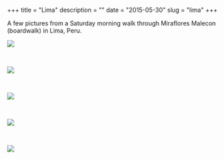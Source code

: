 +++
title = "Lima"
description = ""
date = "2015-05-30"
slug = "lima"
+++

<p>A few pictures from a Saturday morning walk through Miraflores Malecon (boardwalk) in Lima, Peru.</p>

<p><p><img src="http://41.media.tumblr.com/bf6f0d31c3f57d4096323f541c7287de/tumblr_nplc2hPYSe1qz7ur9o1_1280.jpg" class="profile"><br /></p><br /></p>

<p><p><img src="https://41.media.tumblr.com/69fe6ccbc182e893d938b7c2ebc2d39d/tumblr_nplc2hPYSe1qz7ur9o2_1280.jpg" class="profile"><br />
</p><br /></p>

<p><p><img src="https://41.media.tumblr.com/9439de5a70d9c47640a63d76f335eb98/tumblr_nplc2hPYSe1qz7ur9o3_1280.jpg" class="profile"><br /></p><br /></p>

<p><p><img src="https://41.media.tumblr.com/775dcedf9a0785b9374ab8d5c3e4706e/tumblr_nplc2hPYSe1qz7ur9o4_1280.jpg" class="profile"><br /></p><br /></p>

<p><p><img src="https://40.media.tumblr.com/72638a57587dcf15694ae127283c29e0/tumblr_nplc2hPYSe1qz7ur9o5_1280.jpg" class="profile"><br /></p><br /></p>



